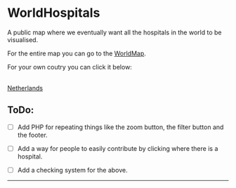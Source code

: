 # WorldHospitals
A public map where we eventually want all the hospitals in the world to be visualised.

For the entire map you can go to the [WorldMap].

For your own coutry you can click it below: <br/><br/>

[Netherlands](https://lfgaming.github.io/WorldHospitals/Countries/Netherlands/Netherlands.html)


## ToDo:

- [ ] Add PHP for repeating things like the zoom button, the filter button and the footer. <br/>
- [ ] Add a way for people to easily contribute by clicking where there is a hospital. <br/>
- [ ] Add a checking system for the above. <br/>


---
[WorldMap]: https://lfgaming.github.io/WorldHospitals/WorldHospitals.html